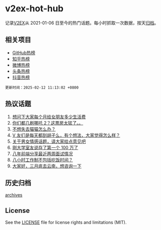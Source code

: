 # v2ex-hot-hub

 记录[V2EX](https://www.v2ex.com/)从 2021-01-06 日至今的热门话题。每小时抓取一次数据，按天[归档](archives)。
 
 ## 相关项目

- [GitHub热榜](https://github.com/lonnyzhang423/github-hot-hub)
- [知乎热榜](https://github.com/lonnyzhang423/zhihu-hot-hub)
- [微博热榜](https://github.com/lonnyzhang423/weibo-hot-hub)
- [头条热榜](https://github.com/lonnyzhang423/toutiao-hot-hub)
- [抖音热榜](https://github.com/lonnyzhang423/douyin-hot-hub)


 `更新时间：2025-02-12 11:13:02 +0800`

## 热议话题

1. [想问下大家每个月给女朋友多少生活费](https://www.v2ex.com/t/1110706)
1. [你们都几刷哪吒 2？这票房太猛了。。](https://www.v2ex.com/t/1110827)
1. [不想失去猫猫怎么办？](https://www.v2ex.com/t/1110580)
1. [V 友们是每天都刮胡子么，有个想法，大家觉得怎么样？](https://www.v2ex.com/t/1110819)
1. [关于男女情感话题，请大家给点意见吧](https://www.v2ex.com/t/1110608)
1. [刚大学室友说存了第一个 100 万了](https://www.v2ex.com/t/1110752)
1. [八年前端分享最近两周面试情况](https://www.v2ex.com/t/1110790)
1. [八小时工作制不包括吃饭时间？](https://www.v2ex.com/t/1110585)
1. [大家好，三月底去云南，想咨询一下](https://www.v2ex.com/t/1110642)

## 历史归档

[archives](archives)

## License

See the [LICENSE](LICENSE) file for license rights and limitations (MIT).

